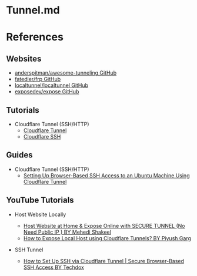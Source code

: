 # Tunnel.md

# References

## Websites

* [anderspitman/awesome-tunneling GitHub](https://github.com/anderspitman/awesome-tunneling)
* [fatedier/frp GitHub](https://github.com/fatedier/frp)
* [localtunnel/localtunnel GitHub](https://github.com/localtunnel/localtunnel)
* [exposedev/expose GitHub](https://github.com/exposedev/expose)

## Tutorials

* Cloudflare Tunnel (SSH/HTTP)
  * [Cloudflare Tunnel](https://developers.cloudflare.com/cloudflare-one/connections/connect-networks/)
  * [Cloudflare SSH](https://developers.cloudflare.com/cloudflare-one/connections/connect-networks/use-cases/ssh/)

## Guides

* Cloudflare Tunnel (SSH/HTTP)
  * [Setting Up Browser-Based SSH Access to an Ubuntu Machine Using Cloudflare Tunnel](https://medium.com/@techworldthink/setting-up-browser-based-ssh-access-to-an-ubuntu-machine-using-cloudflare-tunnel-5762bf27acda)

## YouTube Tutorials

* Host Website Locally
  * [Host Website at Home & Expose Online with SECURE TUNNEL (No Need Public IP ) BY Mehedi Shakeel](https://www.youtube.com/watch?v=txIT8npiWXI)
  * [How to Expose Local Host using Cloudflare Tunnels? BY Piyush Garg](https://www.youtube.com/watch?v=BnWfbv7Fy-k)

* SSH Tunnel
  * [How to Set Up SSH via Cloudflare Tunnel | Secure Browser-Based SSH Access BY Techdox](https://www.youtube.com/watch?v=lnw616HiINY)
